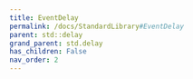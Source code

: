 ```yaml
---
title: EventDelay
permalink: /docs/StandardLibrary#EventDelay
parent: std::delay
grand_parent: std.delay
has_children: False
nav_order: 2
---
```

